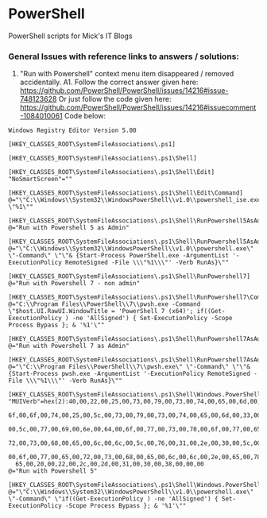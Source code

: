 # PowerShell
PowerShell scripts for Mick's IT Blogs

### General Issues with reference links to answers / solutions:
1. "Run with Powershell" context menu item disappeared / removed accidentally.
A1. Follow the correct answer given here: https://github.com/PowerShell/PowerShell/issues/14216#issue-748123628
Or just follow the code given here: https://github.com/PowerShell/PowerShell/issues/14216#issuecomment-1084010061
Code below:
```reg
Windows Registry Editor Version 5.00

[HKEY_CLASSES_ROOT\SystemFileAssociations\.ps1]

[HKEY_CLASSES_ROOT\SystemFileAssociations\.ps1\Shell]

[HKEY_CLASSES_ROOT\SystemFileAssociations\.ps1\Shell\Edit]
"NoSmartScreen"=""

[HKEY_CLASSES_ROOT\SystemFileAssociations\.ps1\Shell\Edit\Command]
@="\"C:\\Windows\\System32\\WindowsPowerShell\\v1.0\\powershell_ise.exe\" \"%1\""

[HKEY_CLASSES_ROOT\SystemFileAssociations\.ps1\Shell\RunPowershell5AsAdmin]
@="Run with Powershell 5 as Admin"

[HKEY_CLASSES_ROOT\SystemFileAssociations\.ps1\Shell\RunPowershell5AsAdmin\command]
@="\"C:\\Windows\\System32\\WindowsPowerShell\\v1.0\\powershell.exe\" \"-Command\" \"\"& {Start-Process PowerShell.exe -ArgumentList '-ExecutionPolicy RemoteSigned -File \\\"%1\\\"' -Verb RunAs}\""

[HKEY_CLASSES_ROOT\SystemFileAssociations\.ps1\Shell\RunPowershell7]
@="Run with Powershell 7 - non admin"

[HKEY_CLASSES_ROOT\SystemFileAssociations\.ps1\Shell\RunPowershell7\Command]
@="C:\\Program Files\\PowerShell\\7\\pwsh.exe -Command \"$host.UI.RawUI.WindowTitle = 'PowerShell 7 (x64)'; if((Get-ExecutionPolicy ) -ne 'AllSigned') { Set-ExecutionPolicy -Scope Process Bypass }; & '%1'\""

[HKEY_CLASSES_ROOT\SystemFileAssociations\.ps1\Shell\RunPowershell7AsAdmin]
@="Run with Powershell 7 as Admin"

[HKEY_CLASSES_ROOT\SystemFileAssociations\.ps1\Shell\RunPowershell7AsAdmin\Command]
@="\"C:\\Program Files\\PowerShell\\7\\pwsh.exe\" \"-Command\" \"\"& {Start-Process pwsh.exe -ArgumentList '-ExecutionPolicy RemoteSigned -File \\\"%1\\\"' -Verb RunAs}\""

[HKEY_CLASSES_ROOT\SystemFileAssociations\.ps1\Shell\Windows.PowerShell.Run]
"MUIVerb"=hex(2):40,00,22,00,25,00,73,00,79,00,73,00,74,00,65,00,6d,00,72,00,\
  6f,00,6f,00,74,00,25,00,5c,00,73,00,79,00,73,00,74,00,65,00,6d,00,33,00,32,\
  00,5c,00,77,00,69,00,6e,00,64,00,6f,00,77,00,73,00,70,00,6f,00,77,00,65,00,\
  72,00,73,00,68,00,65,00,6c,00,6c,00,5c,00,76,00,31,00,2e,00,30,00,5c,00,70,\
  00,6f,00,77,00,65,00,72,00,73,00,68,00,65,00,6c,00,6c,00,2e,00,65,00,78,00,\
  65,00,20,00,22,00,2c,00,2d,00,31,00,30,00,38,00,00,00
@="Run with Powershell 5"

[HKEY_CLASSES_ROOT\SystemFileAssociations\.ps1\Shell\Windows.PowerShell.Run\Command]
@="\"C:\\Windows\\System32\\WindowsPowerShell\\v1.0\\powershell.exe\" \"-Command\" \"if((Get-ExecutionPolicy ) -ne 'AllSigned') { Set-ExecutionPolicy -Scope Process Bypass }; & '%1'\""
```

